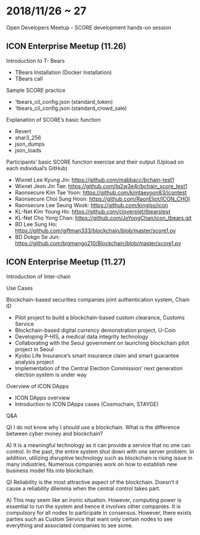# 2018/11/26 ~ 27 
Open Developers Meetup - SCORE development hands-on session

## ICON Enterprise Meetup (11.26)
 

Introduction to T- Bears 
- TBears Installation (Docker Installation)
- TBears call
 
Sample SCORE practice
- ‘tbears_cil_config.json (standard_token)
- ‘tbears_cil_config.json (standard_crowd_sale)
 
Explanation of SCORE’s basic function
- Revert
- shar3_256
- json_dumps
- json_loads
 
Participants’ basic SCORE function exercise and their output (Upload on each individual’s GitHub)
- Wixnet Lee Kyung Jin: https://github.com/mabbacc/bchain-test1
- Wixnet Jeon Jin Tae: https://github.com/lq2w3e4r/bchain_score_test1
- Raonsecure Kim Tae Yoon: https://github.com/kimtaeyoon83/icontest
- Raonsecure Choi Sung Hoon: https://github.com/RaonEliot/ICON_CHOI
- Raonsecure Lee Seung Wook: https://github.com/kinglso/icon
- KL-Net Kim Young Ho: https://github.com/cloverplet/tbearstest
- KL-Net Cho Yong Chan: https://github.com/JoYongChan/icon_tbears.git
- BD Lee Sung Ho: https://github.com/giftman333/blockchain/blob/master/score1.py
- BD Dokgo Se Jun: https://github.com/bigmango210/Blockchain/blob/master/score1.py
 

## ICON Enterprise Meetup (11.27)

 

Introduction of Inter-chain
 
Use Cases
 
Blockchain-based securities companies joint authentication system, Chain ID 
- Pilot project to build a blockchain-based custom clearance, Customs Service
- Blockchain-based digital currency demonstration project, U-Coin
- Developing P-HIS, a medical data integrity technology
- Collaborating with the Seoul government on launching blockchain pilot project in Seoul
- Kyobo Life Insurance’s smart insurance claim and smart guarantee analysis project
- Implementation of the Central Election Commission’ next generation election system is under way
 
Overview of ICON DApps
- ICON DApps overview
- Introduction to ICON DApps cases (Cosmochain, STAYGE)
 
Q&A

Q) I do not know why I should use a blockchain. What is the difference between cyber money and blockchain?

A) It is a meaningful technology as it can provide a service that no one can control. In the past, the entire system shut down with one server problem. In addition, utilizing disruptive technology such as blockchain is rising issue in many industries. Numerous companies work on how to establish new business model fits into blockchain. 

 
Q) Reliability is the most attractive aspect of the blockchain. Doesn’t it cause a reliability dilemma when the central control takes part.

A) This may seem like an ironic situation. However, computing power is essential to run the system and hence it involves other companies. It is compulsory for all nodes to participate in consensus. However, there exists parties such as Custom Service that want only certain nodes to see everything and associated companies to see some.
